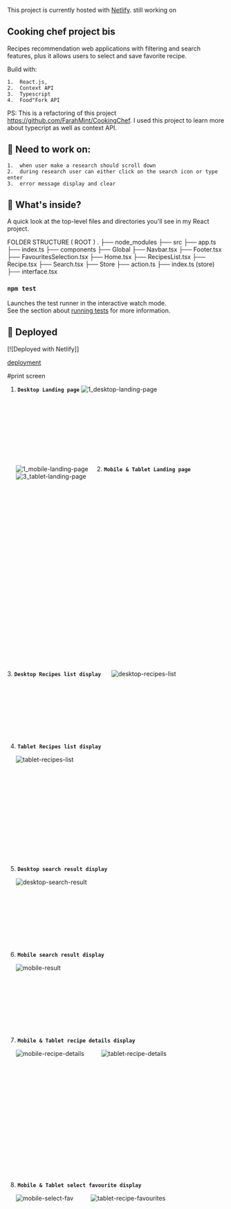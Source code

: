 This project is currently hosted  with [Netlify](https://admiring-panini-c66503.netlify.com/). still working on

## Cooking chef project bis

Recipes recommendation web applications with filtering and search features, plus it allows users to select and save favorite recipe.  

Build with:

 	1.	React.js,  
	2.	Context API
	3.	Typescript
	4.	Food"Fork API

PS: This is a refactoring of this  project https://github.com/FarahMint/CookingChef. I used this project to learn more about typecript as well as context API.

 ## 🧐 Need to work on:
    1.	when user make a research should scroll down  
	2.	during research user can either click on the search icon or type enter
	3.	error message display and clear 




 ## 🧐 What's inside?


A quick look at the top-level files and directories you'll see in my React project.

FOLDER STRUCTURE
( ROOT )
    .
    ├── node_modules
    ├── src
    ├── app.ts
    ├── index.ts
        ├── components
            ├── Global
                ├── Navbar.tsx
                ├── Footer.tsx
            ├── FavouritesSelection.tsx
            ├── Home.tsx
            ├── RecipesList.tsx
            ├── Recipe.tsx
            ├── Search.tsx
        ├── Store
            ├── action.ts
            ├── index.ts (store)
            ├── interface.tsx


### `npm test`

Launches the test runner in the interactive watch mode.<br>
See the section about [running tests](https://facebook.github.io/create-react-app/docs/running-tests) for more information.

 ## 💫 Deployed

[![Deployed with Netlify]]

[deployment](https://admiring-panini-c66503.netlify.com/)  

 
#print screen

1.  **`Desktop Landing page`**
![1_desktop-landing-page](https://user-images.githubusercontent.com/18241226/62158868-62310200-b308-11e9-8d86-42740d78f58e.png)


<br/><br/><br/><br/><br/><br/><br/><br/><br/>
2.  **`Mobile & Tablet Landing page`**
<img align="left" src="https://user-images.githubusercontent.com/18241226/62158874-62c99880-b308-11e9-9732-f497033e531d.png" alt="1_mobile-landing-page" title="1_mobile-landing-page" hspace="20"/>
<img align="left" src="https://user-images.githubusercontent.com/18241226/62158883-63fac580-b308-11e9-9bfc-024c73874d1b.png" alt="3_tablet-landing-page" title="3_tablet-landing-page" hspace="20"/>
<br/><br/><br/><br/><br/><br/><br/><br/><br/><br/><br/><br/><br/><br/><br/><br/><br/><br/>






<br/><br/><br/><br/><br/><br/><br/><br/><br/>
3.  **`Desktop Recipes list display`**
<img src="https://user-images.githubusercontent.com/18241226/62158869-62310200-b308-11e9-826b-fcd82a20c1b9.png" alt="desktop-recipes-list" title="desktop-recipes-list" hspace="20"/>
<br/><br/><br/><br/><br/><br/><br/><br/><br/>
 




4.  **`Tablet Recipes list display`**
<img src="https://user-images.githubusercontent.com/18241226/62158887-64935c00-b308-11e9-9725-b6a2d4c67a43.png" alt="tablet-recipes-list" title="tablet-recipes-list" hspace="20"/>
<br/><br/><br/><br/><br/><br/><br/><br/><br/><br/><br/><br/><br/><br/>
 

5.  **`Desktop search result display`**
<img  src="https://user-images.githubusercontent.com/18241226/62158871-62c99880-b308-11e9-9e6e-dbe8b74f6870.png" alt="desktop-search-result" title="desktop-search-result" hspace="20"/>
<br/><br/><br/><br/><br/><br/><br/><br/><br/>




6.  **`Mobile search result display`**
<img  src="https://user-images.githubusercontent.com/18241226/62158876-62c99880-b308-11e9-9e22-eb14ffbe2d6a.png" alt="mobile-result" title="mobile-result" hspace="20"/>
<br/><br/><br/><br/><br/><br/><br/><br/><br/>
 




7.  **`Mobile & Tablet recipe details display`**
<img align="left" src="https://user-images.githubusercontent.com/18241226/62158878-63622f00-b308-11e9-8f15-607ccc02543b.png" alt="mobile-recipe-details" title="mobile-recipe-details" hspace="20"/>
<img align="left" src="https://user-images.githubusercontent.com/18241226/62158879-63622f00-b308-11e9-9299-6f40513bf5a3.png" alt="tablet-recipe-details" title="tablet-recipe-details" hspace="20"/>
<br/><br/><br/><br/><br/><br/><br/><br/><br/><br/><br/><br/><br/><br/><br/><br/><br/>





8.  **`Mobile & Tablet select favourite display`**
<img align="left" src="https://user-images.githubusercontent.com/18241226/62158880-63622f00-b308-11e9-82e8-e53f6c70f155.png" alt="mobile-select-fav" title="mobile-select-fav" hspace="20"/>
<img align="left" src="https://user-images.githubusercontent.com/18241226/62158885-63fac580-b308-11e9-9035-a5e75db7a1da.png" alt="tablet-recipe-favourites" title="tablet-recipe-favourites" hspace="20"/>
<br/><br/><br/><br/><br/>

